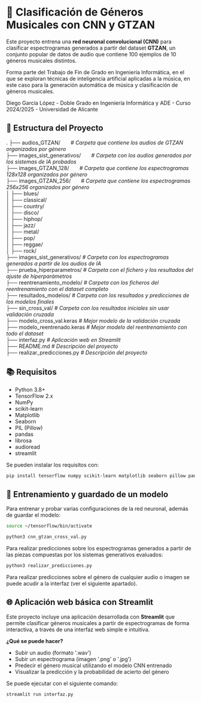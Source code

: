 # 🎵 Clasificación de Géneros Musicales con CNN y GTZAN

Este proyecto entrena una **red neuronal convolucional (CNN)** para clasificar espectrogramas generados a partir del dataset **GTZAN**, un conjunto popular de datos de audio que contiene 100 ejemplos de 10 géneros musicales distintos.

Forma parte del Trabajo de Fin de Grado en Ingeniería Informática, en el que se exploran técnicas de inteligencia artificial aplicadas a la música, en este caso para la generación automática de música y clasificación de géneros musicales.

Diego García López - Doble Grado en Ingeniería Informática y ADE - Curso 2024/2025 - Universidad de Alicante

## 📂 Estructura del Proyecto

. ├── audios_GTZAN/ &nbsp; &nbsp; &nbsp; *# Carpeta que contiene los audios de GTZAN organizados por género*  
├── images_sist_generativos/ &nbsp; &nbsp; &nbsp; *# Carpeta con los audios generados por los sistemas de IA probados*  
├── images_GTZAN_128/ &nbsp; &nbsp; &nbsp; *# Carpeta que contiene los espectrogramas 128x128 organizados por género*  
├── images_GTZAN_256/ &nbsp; &nbsp; &nbsp; *# Carpeta que contiene los espectrogramas 256x256 organizados por género*  
│ ├── blues/  
│ ├── classical/  
│ ├── country/  
│ ├── disco/  
│ ├── hiphop/  
│ ├── jazz/  
│ ├── metal/  
│ ├── pop/  
│ ├── reggae/  
│ ├── rock/  
├── images_sist_generativos/   *# Carpeta con los espectrogramas generados a partir de los audios de IA*  
├── prueba_hiperparametros/    *# Carpeta con el fichero y los resultados del ajuste de hiperparámetros*  
├── reentrenamiento_modelo/    *# Carpeta con los ficheros del reentrenamiento con el dataset completo*  
├── resultados_modelos/        *# Carpeta con los resultados y predicciones de los modelos finales*  
├── sin_cross_val/             *# Carpeta con los resultados iniciales sin usar validación cruzada*  
├── modelo_cross_val.keras     *# Mejor modelo de la validación cruzada*  
├── modelo_reentrenado.keras   *# Mejor modelo del reentrenamiento con todo el dataset*  
├── interfaz.py                *# Aplicación web en Streamlit*  
├── README.md                  *# Descripción del proyecto*  
├── realizar_predicciones.py   *# Descripción del proyecto*  

## 📚 Requisitos

- Python 3.8+
- TensorFlow 2.x
- NumPy
- scikit-learn
- Matplotlib
- Seaborn
- PIL (Pillow)
- pandas
- librosa
- audioread
- streamlit

Se pueden instalar los requisitos con:
```bash
pip install tensorflow numpy scikit-learn matplotlib seaborn pillow pandas librosa audioread streamlit
```

## 🧪 Entrenamiento y guardado de un modelo
Para entrenar y probar varias configuraciones de la red neuronal, además de guardar el modelo:
```bash
source ~/tensorflow/bin/activate
```
```bash
python3 cnn_gtzan_cross_val.py
```

Para realizar predicciones sobre los espectrogramas generados a partir de las piezas compuestas por los sistemas generativos evaluados:
```bash
python3 realizar_predicciones.py
```

Para realizar predicciones sobre el género de cualquier audio o imagen se puede acudir a la interfaz (ver el siguiente apartado).

## 🌐 Aplicación web básica con Streamlit

Este proyecto incluye una aplicación desarrollada con **Streamlit** que permite clasificar géneros musicales a partir de espectrogramas de forma interactiva, a través de una interfaz web simple e intuitiva.

**¿Qué se puede hacer?**
- Subir un audio (formato '.wav')
- Subir un espectrograma (imagen '.png' o '.jpg')
- Predecir el género musical utilizando el modelo CNN entrenado
- Visualizar la predicción y la probabilidad de acierto del género

Se puede ejecutar con el siguiente comando:
```bash
streamlit run interfaz.py
```

